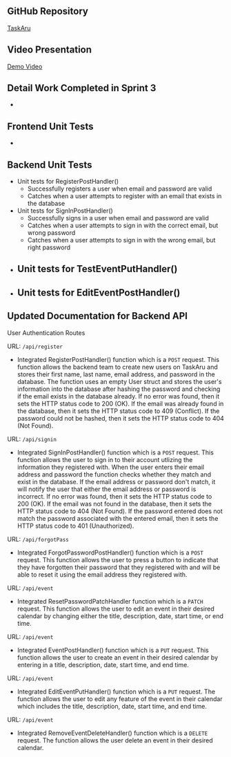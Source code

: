 GitHub Repository
---
[TaskAru](https://github.com/abang115/CEN3031)

Video Presentation
---
[Demo Video]()

Detail Work Completed in Sprint 3
---
 - 

Frontend Unit Tests
---
 - 

Backend Unit Tests
---

  - Unit tests for RegisterPostHandler()
    - Successfully registers a user when email and password are valid
    - Catches when a user attempts to register with an email that exists in the database
  - Unit tests for SignInPostHandler()
    - Successfully signs in a user when email and password are valid
    - Catches when a user attempts to sign in with the correct email, but wrong password
    - Catches when a user attempts to sign in with the wrong email, but right password
  - Unit tests for TestEventPutHandler()
    - 
  - Unit tests for EditEventPostHandler()
    - 

Updated Documentation for Backend API
---

User Authentication Routes

URL: <code>/api/register</code>
  - Integrated RegisterPostHandler() function which is a <code>POST</code> request. This function allows the backend team to create new users on TaskAru and stores their first name, last name, email address, and password in the database. The function uses an empty User struct and stores the user's information into the database after hashing the password and checking if the email exists in the database already. If no error was found, then it sets the HTTP status code to 200 (OK). If the email was already found in the database, then it sets the HTTP status code to 409 (Conflict). If the password could not be hashed, then it sets the HTTP status code to 404 (Not Found).

URL: <code>/api/signin</code>
  - Integrated SignInPostHandler() function which is a <code>POST</code> request. This function allows the user to sign in to their account utlizing the information they registered with. When the user enters their email address and password the function checks whether they match and exist in the database. If the email address or password don't match, it will notify the user that either the email address or password is incorrect. If no error was found, then it sets the HTTP status code to 200 (OK). If the email was not found in the database, then it sets the HTTP status code to 404 (Not Found). If the password entered does not match the password associated with the entered email, then it sets the HTTP status code to 401 (Unauthorized).

URL: <code>/api/forgotPass</code>
  - Integrated ForgotPasswordPostHandler() function which is a <code>POST</code> request. This function allows the user to press a button to indicate that they have forgotten their password that they registered with and will be able to reset it using the email address they registered with.

URL: <code>/api/event</code>
  - Integrated ResetPasswordPatchHandler function which is a <code>PATCH</code> request. This function allows the user to edit an event in their desired calendar by changing either the title, description, date, start time, or end time.

URL: <code>/api/event</code>
  - Integrated EventPostHandler() function which is a <code>PUT</code> request. This function allows the user to create an event in their desired calendar by entering in a title, description, date, start time, and end time.

URL: <code>/api/event</code>
  - Integrated EditEventPutHandler() function which is a <code>PUT</code> request. The function allows the user to edit any feature of the event in their calendar which includes the title, description, date, start time, and end time.

URL: <code>/api/event</code>
  - Integrated RemoveEventDeleteHandler() function which is a <code>DELETE</code> request. The function allows the user delete an event in their desired calendar.
